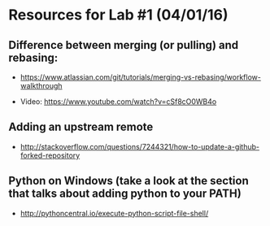 # Resources for Lab #1 (04/01/16)

## Difference between merging (or pulling) and rebasing:

- https://www.atlassian.com/git/tutorials/merging-vs-rebasing/workflow-walkthrough

- Video: https://www.youtube.com/watch?v=cSf8cO0WB4o

## Adding an upstream remote

- http://stackoverflow.com/questions/7244321/how-to-update-a-github-forked-repository 

## Python on Windows (take a look at the section that talks about adding python to your PATH)

- http://pythoncentral.io/execute-python-script-file-shell/
